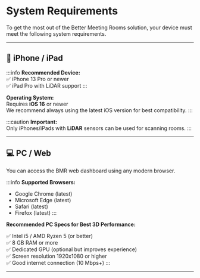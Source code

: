 # System Requirements

To get the most out of the Better Meeting Rooms solution, your device must meet the following system requirements.

---

## 📱 iPhone / iPad

:::info
**Recommended Device:**  
✅ iPhone 13 Pro or newer  
✅ iPad Pro with LiDAR support
:::

**Operating System:**  
Requires **iOS 16** or newer  
We recommend always using the latest iOS version for best compatibility.
:::

:::caution
**Important:**  
Only iPhones/iPads with **LiDAR** sensors can be used for scanning rooms.
:::

---

## 💻 PC / Web

You can access the BMR web dashboard using any modern browser.

:::info
**Supported Browsers:**
- Google Chrome (latest)
- Microsoft Edge (latest)
- Safari (latest)
- Firefox (latest)
:::

**Recommended PC Specs for Best 3D Performance:**

✅ Intel i5 / AMD Ryzen 5 (or better)  
✅ 8 GB RAM or more  
✅ Dedicated GPU (optional but improves experience)  
✅ Screen resolution 1920x1080 or higher  
✅ Good internet connection (10 Mbps+)
:::

---
